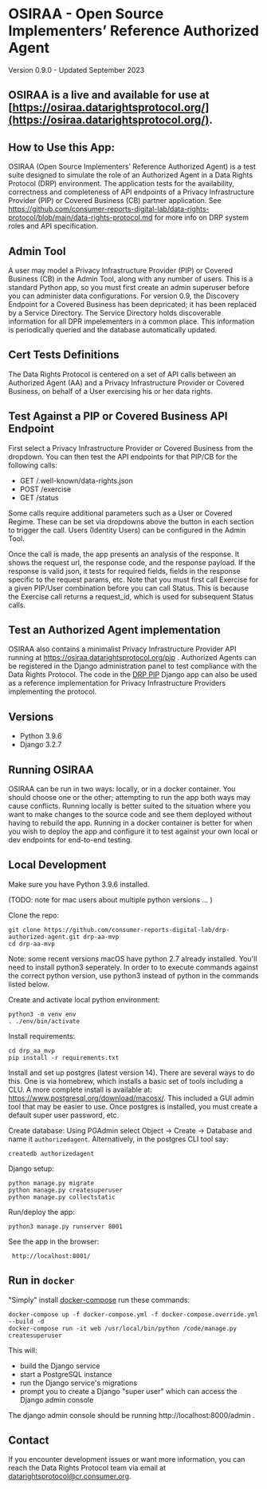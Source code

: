 # OSIRAA - Open Source Implementers’ Reference Authorized Agent

Version 0.9.0 - Updated September 2023

## OSIRAA is a live and available for use at [https://osiraa.datarightsprotocol.org/](https://osiraa.datarightsprotocol.org/).

## How to Use this App:
OSIRAA (Open Source Implementers’ Reference Authorized Agent) is a test suite designed to simulate the role of an Authorized Agent in a Data Rights Protocol (DRP) environment.    The application tests for the availability, correctness and completeness of API endpoints of a Privacy Infrastructure Provider (PIP) or Covered Business (CB) partner application.  See <a href="https://github.com/consumer-reports-digital-lab/data-rights-protocol/blob/main/data-rights-protocol.md" target="blank">https://github.com/consumer-reports-digital-lab/data-rights-protocol/blob/main/data-rights-protocol.md</a> for more info on DRP system roles and API specification.

## Admin Tool
A user may model a Privacy Infrastructure Provider (PIP) or Covered Business (CB) in the Admin Tool, along with any number of users.  This is a standard Python app, so you must first create an admin superuser before you can administer data configurations.  For version 0.9, the Discovery Endpoint for a Covered Business has been depricated; it has been replaced by a Service Directory.  The Service Directory holds discoverable information for all DPR impelementers in a common place.  This information is periodically queried and the database automatically updated.

## Cert Tests Definitions
The Data Rights Protocol is centered on a set of API calls between an Authorized Agent (AA) and a Privacy Infrastructure Provider or Covered Business, on behalf of a User exercising his or her data rights.

## Test Against a PIP or Covered Business API Endpoint
First select a Privacy Infrastructure Provider or Covered Business from the dropdown. You can then test the API endpoints for that PIP/CB for the following calls:  
  - GET /.well-known/data-rights.json
  - POST /exercise
  - GET /status

Some calls require additional parameters such as a User or Covered Regime.  These can be set via dropdowns above the button in each section to trigger the call.  Users (Identity Users) can be configured in the Admin Tool. 

Once the call is made, the app presents an analysis of the response. It shows the request url, the response code, and the response payload.  If the response is valid json, it tests for required fields, fields in the response specific to the request params, etc.  Note that you must first call Exercise for a given PIP/User combination before you can call Status.  This is because the Exercise call returns a request_id, which is used for subsequent Status calls.

## Test an Authorized Agent implementation
OSIRAA also contains a minimalist Privacy Infrastructure Provider API running at https://osiraa.datarightsprotocol.org/pip . Authorized Agents can be registered in the Django administration panel to test compliance with the Data Rights Protocol. The code in the [DRP PIP](https://github.com/consumer-reports-innovation-lab/osiraa/tree/main/drp_aa_mvp/drp_pip) Django app can also be used as a reference implementation for Privacy Infrastructure Providers implementing the protocol. 

## Versions
  - Python 3.9.6
  - Django 3.2.7


## Running OSIRAA
OSIRAA can be run in two ways: locally, or in a docker container. You should choose one or the other; attempting to run the app both ways may cause conflicts.
Running locally is better suited to the situation where you want to make changes to the source code and see them deployed without having to rebuild the app. 
Running in a docker container is better for when you wish to deploy the app and configure it to test against your own local or dev endpoints for end-to-end testing.


## Local Development

Make sure you have Python 3.9.6 installed.

(TODO: note for mac users about multiple python versions ... )

Clone the repo:

```
git clone https://github.com/consumer-reports-digital-lab/drp-authorized-agent.git drp-aa-mvp
cd drp-aa-mvp
```

Note: some recent versions macOS have python 2.7 already installed. You'll need to install python3 seperately. In order to to execute commands against the correct python version, use python3 instead of python in the commands listed below.

Create and activate local python environment:

```
python3 -m venv env
. ./env/bin/activate
```

Install requirements:  

```
cd drp_aa_mvp
pip install -r requirements.txt
```

Install and set up postgres (latest version 14).  There are several ways to do this.  One is via homebrew, which installs a basic set of tools including a CLU.  A more complete install is available at:  https://www.postgresql.org/download/macosx/.  This included a GUI admin tool that may be easier to use.  Once postgres is installed, you must create a default super user password, etc.

Create database:  Using PGAdmin select Object -> Create -> Database and name it `authorizedagent`. Alternatively, in the postgres CLI tool say:

```
createdb authorizedagent
```

Django setup:
```
python manage.py migrate
python manage.py createsuperuser
python manage.py collectstatic
```

Run/deploy the app:

```
python3 manage.py runserver 8001
```

See the app in the browser:

```
 http://localhost:8001/
```




## Run in `docker`

"Simply" install [docker-compose](https://docs.docker.com/compose/) run these commands:

```
docker-compose up -f docker-compose.yml -f docker-compose.override.yml --build -d
docker-compose run -it web /usr/local/bin/python /code/manage.py createsuperuser
```

This will:
- build the Django service
- start a PostgreSQL instance
- run the Django service's migrations
- prompt you to create a Django "super user" which can access the Django admin console

The django admin console should be running http://localhost:8000/admin .

## Contact
If you encounter development issues or want more information, you can reach the Data Rights Protocol team via email at datarightsprotocol@cr.consumer.org.


